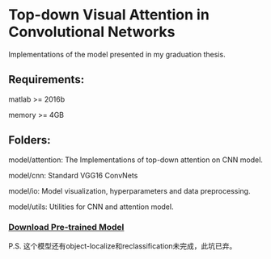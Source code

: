 # Top-down Visual Attention in Convolutional Networks

Implementations of the model presented in my graduation thesis.

## Requirements:
matlab >= 2016b

memory >= 4GB



## Folders:
model/attention: The Implementations of top-down attention on CNN model. 

model/cnn: Standard VGG16 ConvNets 

model/io: Model visualization, hyperparameters and data preprocessing. 

model/utils: Utilities for CNN and attention model.

### [Download Pre-trained Model](http://www.vlfeat.org/matconvnet/models/imagenet-vgg-verydeep-16.mat)

P.S. 这个模型还有object-localize和reclassification未完成，此坑已弃。
